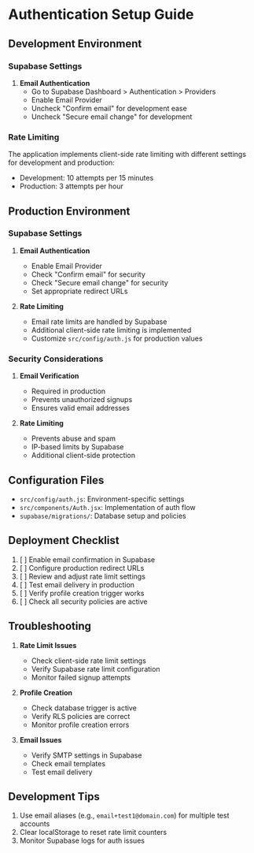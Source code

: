 # Authentication Setup Guide

## Development Environment

### Supabase Settings
1. **Email Authentication**
   - Go to Supabase Dashboard > Authentication > Providers
   - Enable Email Provider
   - Uncheck "Confirm email" for development ease
   - Uncheck "Secure email change" for development

### Rate Limiting
The application implements client-side rate limiting with different settings for development and production:
- Development: 10 attempts per 15 minutes
- Production: 3 attempts per hour

## Production Environment

### Supabase Settings
1. **Email Authentication**
   - Enable Email Provider
   - Check "Confirm email" for security
   - Check "Secure email change" for security
   - Set appropriate redirect URLs

2. **Rate Limiting**
   - Email rate limits are handled by Supabase
   - Additional client-side rate limiting is implemented
   - Customize `src/config/auth.js` for production values

### Security Considerations
1. **Email Verification**
   - Required in production
   - Prevents unauthorized signups
   - Ensures valid email addresses

2. **Rate Limiting**
   - Prevents abuse and spam
   - IP-based limits by Supabase
   - Additional client-side protection

## Configuration Files
- `src/config/auth.js`: Environment-specific settings
- `src/components/Auth.jsx`: Implementation of auth flow
- `supabase/migrations/`: Database setup and policies

## Deployment Checklist
1. [ ] Enable email confirmation in Supabase
2. [ ] Configure production redirect URLs
3. [ ] Review and adjust rate limit settings
4. [ ] Test email delivery in production
5. [ ] Verify profile creation trigger works
6. [ ] Check all security policies are active

## Troubleshooting
1. **Rate Limit Issues**
   - Check client-side rate limit settings
   - Verify Supabase rate limit configuration
   - Monitor failed signup attempts

2. **Profile Creation**
   - Check database trigger is active
   - Verify RLS policies are correct
   - Monitor profile creation errors

3. **Email Issues**
   - Verify SMTP settings in Supabase
   - Check email templates
   - Test email delivery

## Development Tips
1. Use email aliases (e.g., `email+test1@domain.com`) for multiple test accounts
2. Clear localStorage to reset rate limit counters
3. Monitor Supabase logs for auth issues
